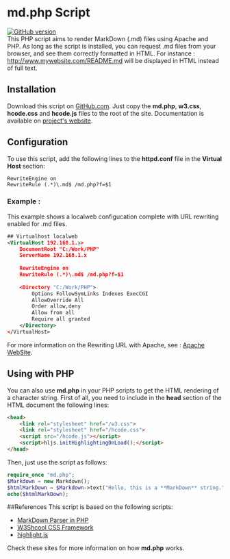 # md.php Script
[![GitHub version](https://badge.fury.io/gh/vbillet%2FMarkDown.svg)](https://badge.fury.io/gh/vbillet%2FMarkDown)<br/>
This PHP script aims to render MarkDown (.md) files using Apache and PHP. As long as the script is installed, you can request .md files from your browser, and see them correctly formatted in HTML. For instance : http://www.mywebsite.com/README.md will be displayed in HTML instead of full text.

## Installation
Download this script on [GitHub.com](https://github.com/vbillet/MarkDown).
Just copy the **md.php**, **w3.css**, **hcode.css** and **hcode.js** files to the root of the site.
Documentation is available on [project's website](https://vbillet.github.io/MarkDown/).
## Configuration
To use this script, add the following lines to the **httpd.conf** file in the **Virtual Host** section:
````    
RewriteEngine on
RewriteRule (.*)\.md$ /md.php?f=$1
````
### Example : 
This example shows a localweb configucation complete with URL rewriting enabled for .md files.
````xml
## Virtualhost localweb
<VirtualHost 192.168.1.x>
	DocumentRoot "C:/Work/PHP"
	ServerName 192.168.1.x
	
	RewriteEngine on
	RewriteRule (.*)\.md$ /md.php?f=$1
	
	<Directory "C:/Work/PHP">
		Options FollowSymLinks Indexes ExecCGI
		AllowOverride All
		Order allow,deny
		Allow from all
		Require all granted
	</Directory>
</VirtualHost>
````
For more information on the Rewriting URL with Apache, see : [Apache WebSite](https://httpd.apache.org/docs/trunk/fr/mod/mod_rewrite.html#rewriterule).
## Using with PHP
You can also use **md.php** in your PHP scripts to get the HTML rendering of a character string.
First of all, you need to include in the **head** section of the HTML document the following lines:
````html
<head>
	<link rel="stylesheet" href="/w3.css">
	<link rel="stylesheet" href="/hcode.css">
	<script src="/hcode.js"></script>
	<script>hljs.initHighlightingOnLoad();</script>
</head>
````
Then, just use the script as follows:
````php
require_once "md.php";
$Markdown = new Markdown();
$htmlMarkDown = $Markdown->text("Hello, this is a **MarkDown** string.");
echo($htmlMarkDown);
````
##References
This script is based on the following scripts:
* [MarkDown Parser in PHP](https://parsedown.org/)
* [W3Shcool CSS Framework](https://www.w3schools.com/w3css/default.asp)
* [highlight.js](https://highlightjs.org/)

Check these sites for more information on how **md.php** works.
